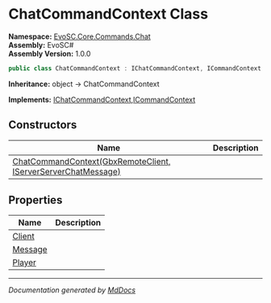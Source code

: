 ﻿<!--  
  <auto-generated>   
    The contents of this file were generated by a tool.  
    Changes to this file may be list if the file is regenerated  
  </auto-generated>   
-->

# ChatCommandContext Class

**Namespace:** [EvoSC.Core.Commands.Chat](../index.md)  
**Assembly:** EvoSC\#  
**Assembly Version:** 1.0.0

```csharp
public class ChatCommandContext : IChatCommandContext, ICommandContext
```

**Inheritance:** object → ChatCommandContext

**Implements:** [IChatCommandContext](../Interfaces/IChatCommandContext/index.md),[ICommandContext](../../Generic/Interfaces/ICommandContext/index.md)

## Constructors

| Name                                                                                   | Description |
| -------------------------------------------------------------------------------------- | ----------- |
| [ChatCommandContext(GbxRemoteClient, IServerServerChatMessage)](constructors/index.md) |             |

## Properties

| Name                             | Description |
| -------------------------------- | ----------- |
| [Client](properties/Client.md)   |             |
| [Message](properties/Message.md) |             |
| [Player](properties/Player.md)   |             |

___

*Documentation generated by [MdDocs](https://github.com/ap0llo/mddocs)*
